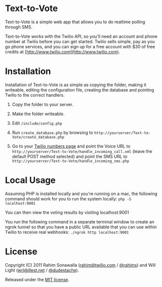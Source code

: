 Text-to-Vote
============

Text-to-Vote is a simple web app that allows you to do realtime polling through
SMS.

Text-to-Vote works with the Twilio API, so you'll need an account and phone 
number at Twilio before you can get started. Twilio sells simple, pay as you 
go phone services, and you can sign up for a free account with $30 of free 
credits at [http://www.twilio.com](http://www.twilio.com).

Installation
============

Installation of Text-to-Vote is as simple as copying the folder, making it 
writeable, editing the configuration file, creating the database and pointing 
Twilio to the correct handlers.

1. Copy the folder to your server.

2. Make the folder writeable.

3. Edit `/include/config.php`

4. Run `create_database.php` by browsing to `http://yourserver/Text-to-Vote/create_database.php`

5. Go to your [Twilio numbers page](https://www.twilio.com/user/account/phone-numbers/) 
   and point the Voice URL to `http://yourserver/Text-to-Vote/handle_incoming_call.xml`
   (leave the default POST method selected) and point the SMS URL to
   `http://yourserver/Text-to-Vote/handle_incoming_sms.php`

Local Usage
===========

Assuming PHP is installed locally and you're running on a mac, the following command should work for you to run the system locally:
`php -S localhost:9001`

You can then view the voting results by visiting localhost:9001

You run the following command in a separate terminal window to create an ngrok tunnel so that you have a public URL
available that you can use within Twilio to receive real webhooks:
`./ngrok http localhost:9001`

License
=======

Copyright (C) 2011 Rahim Sonawalla ([rahim@twilio.com](mailto:rahim@twilio.com) / [@rahims](http://twitter.com/rahims)) and Will Light ([wrl@illest.net](mailto:wrl@illest.net) / [@dudestache](http://twitter.com/dudestache)).

Released under the [MIT license](http://www.opensource.org/licenses/mit-license.php).
